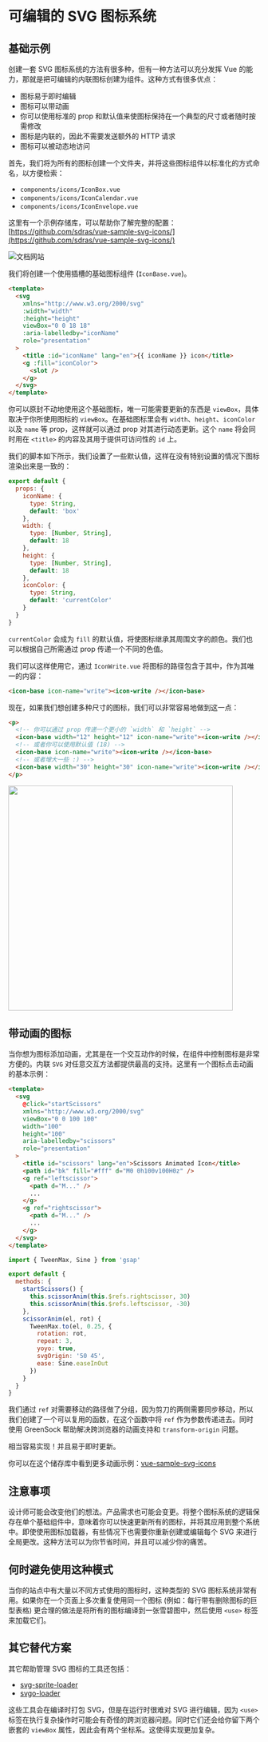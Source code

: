 # 可编辑的 SVG 图标系统

## 基础示例

创建一套 SVG 图标系统的方法有很多种，但有一种方法可以充分发挥 Vue 的能力，那就是把可编辑的内联图标创建为组件。这种方式有很多优点：

- 图标易于即时编辑
- 图标可以带动画
- 你可以使用标准的 prop 和默认值来使图标保持在一个典型的尺寸或者随时按需修改
- 图标是内联的，因此不需要发送额外的 HTTP 请求
- 图标可以被动态地访问

首先，我们将为所有的图标创建一个文件夹，并将这些图标组件以标准化的方式命名，以方便检索：

- `components/icons/IconBox.vue`
- `components/icons/IconCalendar.vue`
- `components/icons/IconEnvelope.vue`

这里有一个示例存储库，可以帮助你了解完整的配置：[https://github.com/sdras/vue-sample-svg-icons/](https://github.com/sdras/vue-sample-svg-icons/)

![文档网站](/images/editable-svg-icons.jpg '文档演示')

我们将创建一个使用插槽的基础图标组件 (`IconBase.vue`)。

```html
<template>
  <svg
    xmlns="http://www.w3.org/2000/svg"
    :width="width"
    :height="height"
    viewBox="0 0 18 18"
    :aria-labelledby="iconName"
    role="presentation"
  >
    <title :id="iconName" lang="en">{{ iconName }} icon</title>
    <g :fill="iconColor">
      <slot />
    </g>
  </svg>
</template>
```

你可以原封不动地使用这个基础图标，唯一可能需要更新的东西是 `viewBox`，具体取决于你所使用图标的 `viewBox`。在基础图标里会有 `width`、`height`、`iconColor` 以及 `name` 等 prop，这样就可以通过 prop 对其进行动态更新。这个 `name` 将会同时用在 `<title>` 的内容及其用于提供可访问性的 `id` 上。

我们的脚本如下所示，我们设置了一些默认值，这样在没有特别设置的情况下图标渲染出来是一致的：

```js
export default {
  props: {
    iconName: {
      type: String,
      default: 'box'
    },
    width: {
      type: [Number, String],
      default: 18
    },
    height: {
      type: [Number, String],
      default: 18
    },
    iconColor: {
      type: String,
      default: 'currentColor'
    }
  }
}
```

`currentColor` 会成为 `fill` 的默认值，将使图标继承其周围文字的颜色。我们也可以根据自己所需通过 prop 传递一个不同的色值。

我们可以这样使用它，通过 `IconWrite.vue` 将图标的路径包含于其中，作为其唯一的内容：

```html
<icon-base icon-name="write"><icon-write /></icon-base>
```

现在，如果我们想创建多种尺寸的图标，我们可以非常容易地做到这一点：

```html
<p>
  <!-- 你可以通过 prop 传递一个更小的 `width` 和 `height` -->
  <icon-base width="12" height="12" icon-name="write"><icon-write /></icon-base>
  <!-- 或者你可以使用默认值 (18) -->
  <icon-base icon-name="write"><icon-write /></icon-base>
  <!-- 或者增大一些 :) -->
  <icon-base width="30" height="30" icon-name="write"><icon-write /></icon-base>
</p>
```

<img src="/images/editable-svg-icons-sizes.png" width="450" />

## 带动画的图标

当你想为图标添加动画，尤其是在一个交互动作的时候，在组件中控制图标是非常方便的。内联 `SVG` 对任意交互方法都提供最高的支持。这里有一个图标点击动画的基本示例：

```html
<template>
  <svg
    @click="startScissors"
    xmlns="http://www.w3.org/2000/svg"
    viewBox="0 0 100 100"
    width="100"
    height="100"
    aria-labelledby="scissors"
    role="presentation"
  >
    <title id="scissors" lang="en">Scissors Animated Icon</title>
    <path id="bk" fill="#fff" d="M0 0h100v100H0z" />
    <g ref="leftscissor">
      <path d="M..." />
      ...
    </g>
    <g ref="rightscissor">
      <path d="M..." />
      ...
    </g>
  </svg>
</template>
```

```js
import { TweenMax, Sine } from 'gsap'

export default {
  methods: {
    startScissors() {
      this.scissorAnim(this.$refs.rightscissor, 30)
      this.scissorAnim(this.$refs.leftscissor, -30)
    },
    scissorAnim(el, rot) {
      TweenMax.to(el, 0.25, {
        rotation: rot,
        repeat: 3,
        yoyo: true,
        svgOrigin: '50 45',
        ease: Sine.easeInOut
      })
    }
  }
}
```

我们通过 `ref` 对需要移动的路径做了分组，因为剪刀的两侧需要同步移动，所以我们创建了一个可以复用的函数，在这个函数中将 `ref` 作为参数传递进去。同时使用 GreenSock 帮助解决跨浏览器的动画支持和 `transform-origin` 问题。

<common-codepen-snippet title="Editable SVG Icon System: Animated icon" slug="dJRpgY" :preview="false" :editable="false" version="2" theme="0" />

相当容易实现！并且易于即时更新。

你可以在这个储存库中看到更多动画示例：[vue-sample-svg-icons](https://github.com/sdras/vue-sample-svg-icons/)

## 注意事项

设计师可能会改变他们的想法。产品需求也可能会变更。将整个图标系统的逻辑保存在单个基础组件中，意味着你可以快速更新所有的图标，并将其应用到整个系统中。即使使用图标加载器，有些情况下也需要你重新创建或编辑每个 SVG 来进行全局更改。这种方法可以为你节省时间，并且可以减少你的痛苦。

## 何时避免使用这种模式

当你的站点中有大量以不同方式使用的图标时，这种类型的 SVG 图标系统非常有用。如果你在一个页面上多次重复使用同一个图标 (例如：每行带有删除图标的巨型表格) 更合理的做法是将所有的图标编译到一张雪碧图中，然后使用 `<use>` 标签来加载它们。

## 其它替代方案

其它帮助管理 SVG 图标的工具还包括：

- [svg-sprite-loader](https://github.com/kisenka/svg-sprite-loader)
- [svgo-loader](https://github.com/rpominov/svgo-loader)

这些工具会在编译时打包 SVG，但是在运行时很难对 SVG 进行编辑，因为 `<use>` 标签在执行复杂操作时可能会有奇怪的跨浏览器问题。同时它们还会给你留下两个嵌套的 `viewBox` 属性，因此会有两个坐标系。这使得实现更加复杂。
